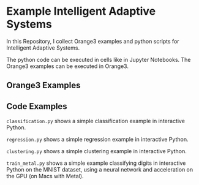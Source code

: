 # Example Intelligent Adaptive Systems

In this Repository, I collect Orange3 examples and python scripts for Intelligent Adaptive Systems.

The python code can be executed in cells like in Jupyter Notebooks. The Orange3 examples can be executed in Orange3.

## Orange3 Examples


## Code Examples

`classification.py` shows a simple classification example in interactive Python.

`regression.py` shows a simple regression example in interactive Python.

`clustering.py` shows a simple clustering example in interactive Python.

`train_metal.py` shows a simple example classifying digits in interactive Python on the MNIST dataset, using a neural network and acceleration on the GPU (on Macs with Metal).